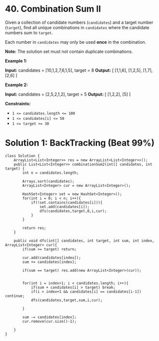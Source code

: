 # 40. Combination Sum II
Given a collection of candidate numbers (`candidates`) and a target number (`target`), find all unique combinations in  `candidates` where the candidate numbers sum to  `target`.

Each number in  `candidates` may only be used  **once**  in the combination.

**Note:** The solution set must not contain duplicate combinations.

**Example 1:**

**Input:** candidates = [10,1,2,7,6,1,5], target = 8
**Output:** 
[
[1,1,6],
[1,2,5],
[1,7],
[2,6]
]

**Example 2:**

**Input:** candidates = [2,5,2,1,2], target = 5
**Output:** 
[
[1,2,2],
[5]
]

**Constraints:**

-   `1 <= candidates.length <= 100`
-   `1 <= candidates[i] <= 50`
-   `1 <= target <= 30`

# Solution 1: BackTracking (Beat 99%)
```
class Solution {
    ArrayList<List<Integer>> res = new ArrayList<List<Integer>>();
    public List<List<Integer>> combinationSum2(int[] candidates, int target) {
        int n = candidates.length;
        
        Arrays.sort(candidates);
        ArrayList<Integer> cur = new ArrayList<Integer>();
        
        HashSet<Integer> set = new HashSet<Integer>();
        for(int i = 0; i < n; i++){
            if(!set.contains(candidates[i])){
                set.add(candidates[i]);
                dfs(candidates,target,0,i,cur);
            }
        }
        
        return res;
    }
    
    public void dfs(int[] candidates, int target, int sum, int index, ArrayList<Integer> cur){
        if(sum >= target) return;
        
        cur.add(candidates[index]);
        sum += candidates[index];
        
        if(sum == target) res.add(new ArrayList<Integer>(cur));
        
        
        for(int i = index+1; i < candidates.length; i++){
            if(sum + candidates[i] > target) break;
            if(i > index+1 && candidates[i] == candidates[i-1]) continue;
            dfs(candidates,target,sum,i,cur);
        
        }
        
        sum -= candidates[index];
        cur.remove(cur.size()-1);
        
    }
}
```